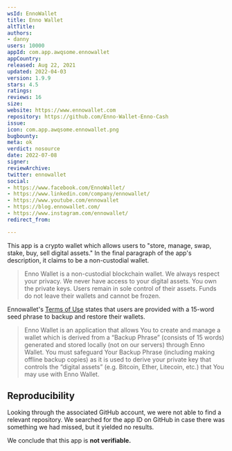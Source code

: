 ```yaml
---
wsId: EnnoWallet
title: Enno Wallet
altTitle: 
authors:
- danny
users: 10000
appId: com.app.awqsome.ennowallet
appCountry: 
released: Aug 22, 2021
updated: 2022-04-03
version: 1.9.9
stars: 4.5
ratings: 
reviews: 16
size: 
website: https://www.ennowallet.com
repository: https://github.com/Enno-Wallet-Enno-Cash
issue: 
icon: com.app.awqsome.ennowallet.png
bugbounty: 
meta: ok
verdict: nosource
date: 2022-07-08
signer: 
reviewArchive: 
twitter: ennowallet
social:
- https://www.facebook.com/EnnoWallet/
- https://www.linkedin.com/company/ennowallet/
- https://www.youtube.com/ennowallet
- https://blog.ennowallet.com/
- https://www.instagram.com/ennowallet/
redirect_from: 

---
```


This app is a crypto wallet which allows users to "store, manage, swap, stake, buy, sell digital assets." In the final paragraph of the app's description, it claims to be a non-custodial wallet.

> Enno Wallet is a non-custodial blockchain wallet. We always respect your privacy. We never have access to your digital assets. You own the private keys. Users remain in sole control of their assets. Funds do not leave their wallets and cannot be frozen.

Ennowallet's [Terms of Use](https://ennowallet.com/terms-of-use/) states that users are provided with a 15-word seed phrase to backup and restore their wallets.

> Enno Wallet is an application that allows You to create and manage a wallet which is derived from a “Backup Phrase” (consists of 15 words) generated and stored locally (not on our servers) through Enno Wallet. You must safeguard Your Backup Phrase (including making offline backup copies) as it is used to derive your private key that controls the “digital assets” (e.g. Bitcoin, Ether, Litecoin, etc.) that You may use with Enno Wallet.

## Reproducibility

Looking through the associated GitHub account, we were not able to find a relevant repository. We searched for the app ID on GitHub in case there was something we had missed, but it yielded no results. 

We conclude that this app is **not verifiable.**